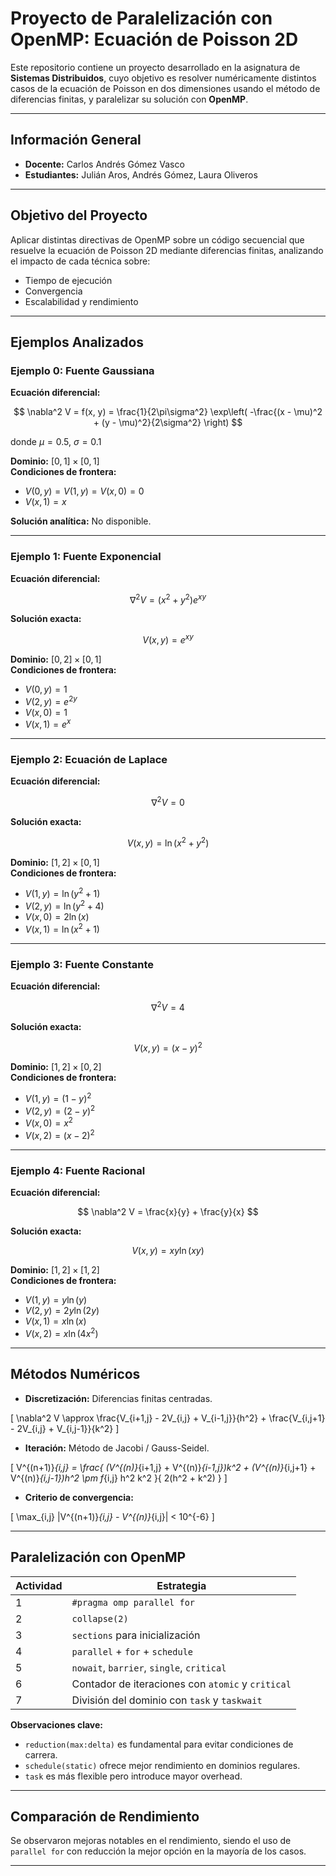 # Proyecto de Paralelización con OpenMP: Ecuación de Poisson 2D

Este repositorio contiene un proyecto desarrollado en la asignatura de **Sistemas Distribuidos**, cuyo objetivo es resolver numéricamente distintos casos de la ecuación de Poisson en dos dimensiones usando el método de diferencias finitas, y paralelizar su solución con **OpenMP**.

---

## Información General

- **Docente:** Carlos Andrés Gómez Vasco  
- **Estudiantes:** Julián Aros, Andrés Gómez, Laura Oliveros  

---

## Objetivo del Proyecto

Aplicar distintas directivas de OpenMP sobre un código secuencial que resuelve la ecuación de Poisson 2D mediante diferencias finitas, analizando el impacto de cada técnica sobre:

- Tiempo de ejecución  
- Convergencia  
- Escalabilidad y rendimiento  

---

## Ejemplos Analizados

### Ejemplo 0: Fuente Gaussiana

**Ecuación diferencial:**

$$
\nabla^2 V = f(x, y) = \frac{1}{2\pi\sigma^2} \exp\left( -\frac{(x - \mu)^2 + (y - \mu)^2}{2\sigma^2} \right)
$$

donde $\mu = 0.5$, $\sigma = 0.1$

**Dominio:** $[0, 1] \times [0, 1]$  
**Condiciones de frontera:**  
- $V(0, y) = V(1, y) = V(x, 0) = 0$  
- $V(x, 1) = x$

**Solución analítica:** No disponible.

---

### Ejemplo 1: Fuente Exponencial

**Ecuación diferencial:**

$$
\nabla^2 V = (x^2 + y^2)e^{xy}
$$

**Solución exacta:**

$$
V(x, y) = e^{xy}
$$

**Dominio:** $[0, 2] \times [0, 1]$  
**Condiciones de frontera:**
- $V(0, y) = 1$  
- $V(2, y) = e^{2y}$  
- $V(x, 0) = 1$  
- $V(x, 1) = e^x$

---

### Ejemplo 2: Ecuación de Laplace

**Ecuación diferencial:**

$$
\nabla^2 V = 0
$$

**Solución exacta:**

$$
V(x, y) = \ln(x^2 + y^2)
$$

**Dominio:** $[1, 2] \times [0, 1]$  
**Condiciones de frontera:**
- $V(1, y) = \ln(y^2 + 1)$  
- $V(2, y) = \ln(y^2 + 4)$  
- $V(x, 0) = 2\ln(x)$  
- $V(x, 1) = \ln(x^2 + 1)$

---

### Ejemplo 3: Fuente Constante

**Ecuación diferencial:**

$$
\nabla^2 V = 4
$$

**Solución exacta:**

$$
V(x, y) = (x - y)^2
$$

**Dominio:** $[1, 2] \times [0, 2]$  
**Condiciones de frontera:**
- $V(1, y) = (1 - y)^2$  
- $V(2, y) = (2 - y)^2$  
- $V(x, 0) = x^2$  
- $V(x, 2) = (x - 2)^2$

---

### Ejemplo 4: Fuente Racional

**Ecuación diferencial:**

$$
\nabla^2 V = \frac{x}{y} + \frac{y}{x}
$$

**Solución exacta:**

$$
V(x, y) = xy \ln(xy)
$$

**Dominio:** $[1, 2] \times [1, 2]$  
**Condiciones de frontera:**
- $V(1, y) = y\ln(y)$  
- $V(2, y) = 2y\ln(2y)$  
- $V(x, 1) = x\ln(x)$  
- $V(x, 2) = x\ln(4x^2)$

---

## Métodos Numéricos

- **Discretización:** Diferencias finitas centradas.

\[
\nabla^2 V \approx \frac{V_{i+1,j} - 2V_{i,j} + V_{i-1,j}}{h^2} + \frac{V_{i,j+1} - 2V_{i,j} + V_{i,j-1}}{k^2}
\]

- **Iteración:** Método de Jacobi / Gauss-Seidel.

\[
V^{(n+1)}_{i,j} = \frac{
(V^{(n)}_{i+1,j} + V^{(n)}_{i-1,j})k^2 + (V^{(n)}_{i,j+1} + V^{(n)}_{i,j-1})h^2 \pm f_{i,j} h^2 k^2
}{
2(h^2 + k^2)
}
\]

- **Criterio de convergencia:**

\[
\max_{i,j} |V^{(n+1)}_{i,j} - V^{(n)}_{i,j}| < 10^{-6}
\]

---

## Paralelización con OpenMP

| Actividad | Estrategia                             |
|----------|----------------------------------------|
| 1        | `#pragma omp parallel for`             |
| 2        | `collapse(2)`                          |
| 3        | `sections` para inicialización         |
| 4        | `parallel` + `for` + `schedule`        |
| 5        | `nowait`, `barrier`, `single`, `critical` |
| 6        | Contador de iteraciones con `atomic` y `critical` |
| 7        | División del dominio con `task` y `taskwait` |

**Observaciones clave:**

- `reduction(max:delta)` es fundamental para evitar condiciones de carrera.
- `schedule(static)` ofrece mejor rendimiento en dominios regulares.
- `task` es más flexible pero introduce mayor overhead.

---

## Comparación de Rendimiento

Se observaron mejoras notables en el rendimiento, siendo el uso de `parallel for` con reducción la mejor opción en la mayoría de los casos.

---

